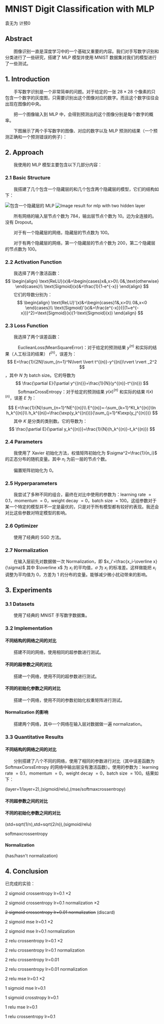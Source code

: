 # MNIST Digit Classification with MLP

袁无为 计预0

## Abstract

　　图像识别一直是深度学习中的一个基础又重要的内容。我们对手写数字识别和分类进行了一些研究，搭建了 MLP 模型并使用 MNIST 数据集对我们的模型进行了一些测试。

## 1. Introduction

　　手写数字识别是一个非常简单的问题。对于给定的一张 $28\times 28$ 个像素的只包含一个数字的灰度图，只需要识别出这个图像对应的数字。而且这个数字往往会出现在图像的中央。

　　把一个图像输入到 MLP 中，会得到预测出的这个图像分别是每个数字的概率。

　　下图展示了两个手写数字的图像、对应的数字以及 MLP 预测的结果（一个预测正确和一个预测错误的例子）：



## 2. Approach

　　我使用的 MLP 模型主要包含以下几部分内容：

### 2.1 Basic Structure

　　我搭建了几个包含一个隐藏层的和几个包含两个隐藏层的模型，它们的结构如下：

![包含一个隐藏层的 MLP](https://www.researchgate.net/profile/Rosline_Hassan/publication/260321700/figure/fig1/AS:296985614667776@1447818296312/Structure-of-a-one-hidden-layer-MLP-Network.png) ![Image result for mlp with two hidden layer](https://www.researchgate.net/profile/L_Ekonomou/publication/236900080/figure/fig1/AS:299287272542214@1448367054951/Multilayer-perceptron-MLP-with-two-hidden-layers.png)

　　所有网络的输入层节点个数为 $784$，输出层节点个数为 $10$。边为全连接的。没有 Dropout。

　　对于有一个隐藏层的网络，隐藏层的节点数为 $100$。

　　对于有两个隐藏层的网络，第一个隐藏层的节点个数为 $200$，第二个隐藏层的节点数为 $100$。

### 2.2 Activation Function

　　我选择了两个激活函数：
$$
\begin{align}
\text{ReLU}(x)&=\begin{cases}x&,x>0\\
0&,\text{otherwise}
\end{cases}\\
\text{Sigmoid}(x)&=\frac{1}{1-e^{-x}}
\end{align}
$$
　　它们的导数分别为：
$$
\begin{align}
\text{ReLU}'(x)&=\begin{cases}1&,x>0\\
0&,x<0
\end{cases}\\
\text{Sigmoid}'(x)&=\frac{e^{-x}}{{(1+e^{-x})}^2}=\text{Sigmoid}(x)(1-\text{Sigmoid}(x))
\end{align}
$$

### 2.3 Loss Function

　　我选择了两个误差函数：

　　　EuclieanLoss(MeanSquareError)：对于给定的预测结果 $y^{(n)}$ 和实际的结果（人工标注的结果） $t^{(n)}$，误差为：
$$
E=\frac{1}{2N}\sum_{n=1}^N\lvert \lvert t^{(n)}-y^{(n)}\rvert \rvert _2^2
$$
，其中 $N$ 为 batch size。它的导数为
$$
\frac{\partial E}{\partial y^{(n)}}=\frac{1}{N}(y^{(n)}-t^{(n)})
$$
　　　SoftmaxCrossEntropy：对于给定的预测结果 $y(x)^{(n)}$ 和实际的结果 $t(x)^{(n)}$，误差 $E$ 为：

$$
E=\frac{1}{N}\sum_{n=1}^NE^{(n)}\\
E^{(n)}=-\sum_{k=1}^Kt_k^{(n)}\ln h_k^{(n)}\\
h_k^{(n)}=\frac{\exp(y_k^{(n)})}{\sum_{j=1}^K\exp(y_j^{(n)})}
$$
 　　其中 $K$ 是分类的类别数。它的导数为：
$$
\frac{\partial E}{\partial y_k^{(n)}}=\frac{1}{N}(h_k^{(n)}-t_k^{(n)})
$$

### 2.4 Parameters

　　我使用了 Xavier 初始化方法，权值矩阵初始化为 $\sigma^2=\frac{1}{n_i}$ 的正态分布的随机变量。其中 $n_i$ 为前一层的节点个数。

　　偏置矩阵初始化为 $0$。

### 2.5 Hyperparameters

　　我尝试了多种不同的组合，最终在对比中使用的参数为：learning rate $=0.1$，momentum $=0$，weight decay $=0$，batch size $=100$。这组参数对于某一个特定的模型并不一定是最优的，只是对于所有模型都有较好的表现。我还会对比这些参数对特定模型的影响。

### 2.6 Optimizer

　　使用了经典的 SGD 方法。

### 2.7 Normalization

　　在输入层前先对数据做一次 Normalization，即 $x_i'=\frac{x_i-\overline x}{\sigma}$ 其中 $\overline x$ 为 $x_i$ 的平均值，$\sigma$ 为 $x_i$ 的标准差。这样做能把 $x_i$ 调整为平均值为 $0$，方差为 $1$ 的分布的变量。能够减少微小扰动带来的影响。

## 3. Experiments

### 3.1 Datasets

　　使用了经典的 MNIST 手写数字数据集。

### 3.2 Implementation

#### 不同结构的网络之间的对比

　　搭建不同的网络，使用相同的超参数进行测试。

#### 不同的超参数之间的对比

　　搭建一个网络，使用不同的超参数进行测试。

#### 不同的初始化参数之间的对比

　　搭建一个网络，使用不同的参数初始化权重矩阵进行测试。

#### Normalization 的影响

　　搭建两个网络，其中一个网络在输入层对数据做一遍 normalization。

### 3.3 Quantitative Results

#### 不同结构的网络之间的对比

　　分别搭建了八个不同的网络，使用了相同的参数进行对比（其中误差函数为 SoftmaxCorssEntropy 的网络中输出层没有激活函数）。使用的参数为：learning rate $=0.1$，momentum $=0$，weight decay $=0$，batch size $=100$。结果如下：

(layer=1/layer=2),(sigmoid/relu),(mse/softmaxcrossentropy)

#### 不同超参数之间的对比

#### 不同的初始化参数之间的对比

(std=sqrt(1/n),std=sqrt(2/n)),(sigmoid/relu)

softmaxcrossentropy

#### Normalization

(has/hasn't normalization)

## 4. Conclusion







已完成的实验：

2 sigmoid crossentropy lr=0.1 $\times 2$

2 sigmoid crossentropy lr=0.1 normalization  $\times 2$

~~2 sigmoid crossentropy lr=0.01 normalization~~ (discard)

2 sigmoid mse lr=0.1 $\times 2$

2 sigmoid mse lr=0.1 normalization

2 relu crossentropy lr=0.1 $\times 2$

2 relu crossentropy lr=0.1 normalization

2 relu crossentropy lr=0.01

2 relu crossentropy lr=0.01 normalization

2 relu mse lr=0.1 $\times 2$



1 sigmoid mse lr=0.1

1 sigmoid crosstropy lr=0.1

1 relu mse lr=0.1

1 relu crossentropy lr=0.1
